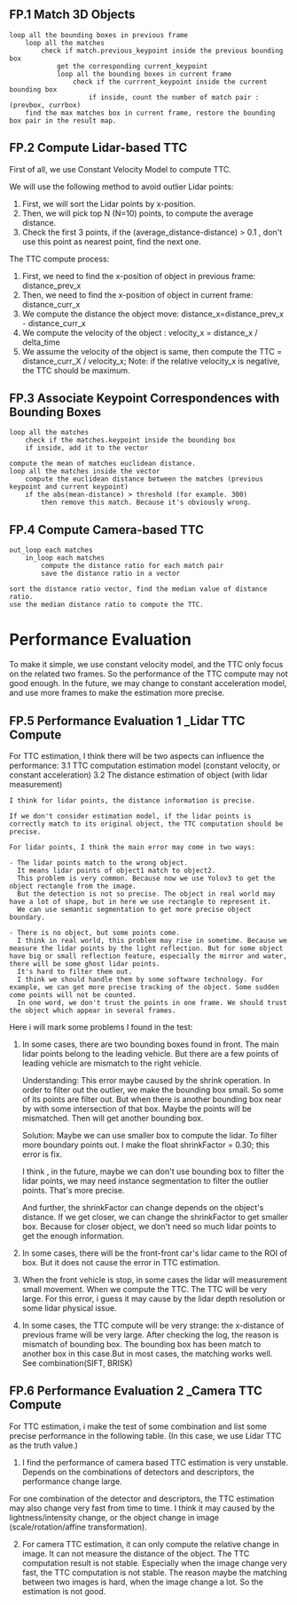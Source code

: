 ## FP.1 Match 3D Objects

    loop all the bounding boxes in previous frame
        loop all the matches 
            check if match.previous_keypoint inside the previous bounding box
                get the corresponding current_keypoint
                loop all the bounding boxes in current frame 
                    check if the currrent_keypoint inside the current bounding box
                        if inside, count the number of match pair :(prevbox, currbox)
        find the max matches box in current frame, restore the bounding box pair in the result map.


## FP.2 Compute Lidar-based TTC

First of all, we use Constant Velocity Model to compute TTC.

We will use the following method to avoid outlier Lidar points:  
1. First, we will sort the Lidar points by x-position.
2. Then, we will pick top N (N=10) points, to compute the average distance.
3. Check the first 3 points, if the (average_distance-distance) > 0.1 , don't use this point as nearest point, find the next one.


The TTC compute process:
1. First, we need to find the x-position of object in previous frame: distance_prev_x
2. Then, we need to find the x-position of object in current frame: distance_curr_x
3. We compute the distance the object move: distance_x=distance_prev_x - distance_curr_x
4. We compute the velocity of the object : velocity_x = distance_x / delta_time
5. We assume the velocity of the object is same, then compute the TTC = distance_curr_X / velocity_x;
Note: if the relative velocity_x is negative, the TTC should be maximum.


## FP.3 Associate Keypoint Correspondences with Bounding Boxes

    loop all the matches
        check if the matches.keypoint inside the bounding box
        if inside, add it to the vector

    compute the mean of matches euclidean distance.
    loop all the matches inside the vector
        compute the euclidean distance between the matches (previous keypoint and current keypoint)
        if the abs(mean-distance) > threshold (for example. 300)
            then remove this match. Because it's obviously wrong.


## FP.4 Compute Camera-based TTC

    out_loop each matches
        in_loop each matches
            compute the distance ratio for each match pair 
            save the distance ratio in a vector

    sort the distance ratio vector, find the median value of distance ratio.
    use the median distance ratio to compute the TTC.

# Performance Evaluation

To make it simple, we use constant velocity model, and the TTC only focus on the related two frames.
So the performance of the TTC compute may not good enough.
In the future, we may change to constant acceleration model, and use more frames to make the estimation more precise.

## FP.5 Performance Evaluation 1 _Lidar TTC Compute

For TTC estimation, I think there will be two aspects can influence the performance:
    3.1 TTC computation estimation model (constant velocity, or constant acceleration)
    3.2 The distance estimation of object (with lidar measurement)
    
    I think for lidar points, the distance information is precise. 

    If we don't consider estimation model, if the lidar points is correctly match to its original object, the TTC computation should be precise.

    For lidar points, I think the main error may come in two ways:

    - The lidar points match to the wrong object.
      It means lidar points of object1 match to object2.
      This problem is very common. Because now we use Yolov3 to get the object rectangle from the image.
      But the detection is not so precise. The object in real world may have a lot of shape, but in here we use rectangle to represent it.
      We can use semantic segmentation to get more precise object boundary.

    - There is no object, but some points come.
      I think in real world, this problem may rise in sometime. Because we measure the lidar points by the light reflection. But for some object have big or small reflection feature, especially the mirror and water, there will be some ghost lidar points.
      It's hard to filter them out. 
      I think we should handle them by some software technology. For example, we can get more precise tracking of the object. Some sudden come points will not be counted.
      In one word, we don't trust the points in one frame. We should trust the object which appear in several frames.

Here i will mark some problems I found in the test:

1. In some cases, there are two bounding boxes found in front. 
   The main lidar points belong to the leading vehicle. But there are a few points of leading vehicle are mismatch to the right vehicle. 
   
   Understanding: 
   This error maybe caused by the shrink operation.
   In order to filter out the outlier, we make the bounding box small. So some of its points are filter out. But when there is another bounding box near by with some intersection of that box. Maybe the points will be mismatched. Then will get another bounding box.

   Solution: Maybe we can use smaller box to compute the lidar. To filter more boundary points out.
   I make the float shrinkFactor = 0.30; this error is fix.

   I think , in the future, maybe we can don't use bounding box to filter the lidar points, we may need instance segmentation to filter the outlier points. That's more precise.

   And further, the shrinkFactor can change depends on the object's distance. If we get closer, we can change the shrinkFactor to get smaller box. Because for closer object, we don't need so much lidar points to get the enough information. 

2. In some cases, there will be the front-front car's lidar came to the ROI of box.
   But it does not cause the error in TTC estimation.

3. When the front vehicle is stop, in some cases the lidar will measurement small movement. When we compute the TTC. The TTC will be very large.
   For this error, i guess it may cause by the lidar depth resolution or some lidar physical issue.

4. In some cases, the TTC compute will be very strange: the x-distance of previous frame will be very large. 
After checking the log, the reason is mismatch of bounding box. The bounding box has been match to another box in this case.But in most cases, the matching works well. See combination(SIFT, BRISK)




## FP.6 Performance Evaluation 2 _Camera TTC Compute

For TTC estimation, i make the test of some combination and list some precise performance in the following table. (In this case, we use Lidar TTC as the truth value.)



1. I find the performance of camera based TTC estimation is very unstable. Depends on the combinations of detectors and descriptors, the performance change large. 

For one combination of the detector and descriptors, the TTC estimation may also change very fast from time to time. I think it may caused by the lightness/intensity change, or the object change in image (scale/rotation/affine transformation).

2. For camera TTC estimation, it can only compute the relative change in image. It can not measure the distance of the object. The TTC computation result is not stable.
Especially when the image change very fast, the TTC computation is not stable.
The reason maybe the matching between two images is hard, when the image change a lot. So the estimation is not good.

